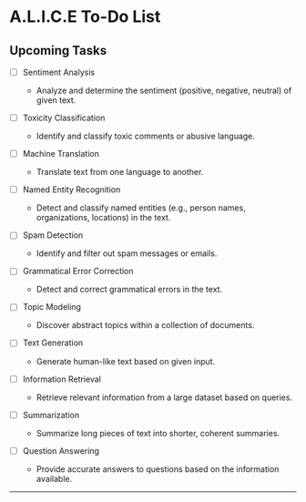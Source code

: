 # A.L.I.C.E To-Do List

## Upcoming Tasks

- [ ] Sentiment Analysis
  - Analyze and determine the sentiment (positive, negative, neutral) of given text.

- [ ] Toxicity Classification
  - Identify and classify toxic comments or abusive language.

- [ ] Machine Translation
  - Translate text from one language to another.

- [ ] Named Entity Recognition
  - Detect and classify named entities (e.g., person names, organizations, locations) in the text.

- [ ] Spam Detection
  - Identify and filter out spam messages or emails.

- [ ] Grammatical Error Correction
  - Detect and correct grammatical errors in the text.

- [ ] Topic Modeling
  - Discover abstract topics within a collection of documents.

- [ ] Text Generation
  - Generate human-like text based on given input.

- [ ] Information Retrieval
  - Retrieve relevant information from a large dataset based on queries.

- [ ] Summarization
  - Summarize long pieces of text into shorter, coherent summaries.

- [ ] Question Answering
  - Provide accurate answers to questions based on the information available.

---

